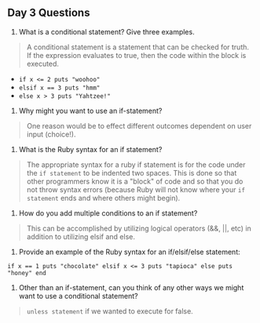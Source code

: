 ## Day 3 Questions

1. What is a conditional statement? Give three examples.
 > A conditional statement is a statement that can be checked for truth. If the expression evaluates to true, then the code within the block is executed.

- `if x <= 2
    puts "woohoo"`
- `elsif x == 3
    puts "hmm"`
- `else x > 3
    puts "Yahtzee!"`

1. Why might you want to use an if-statement?
> One reason would be to effect different outcomes dependent on user input (choice!).

1. What is the Ruby syntax for an if statement?
> The appropriate syntax for a ruby if statement is for the code under the `if statement` to be indented two spaces. This is done so that other programmers know it is a "block" of code and so that you do not throw syntax errors (because Ruby will not know where your `if statement` ends and where others might begin).

1. How do you add multiple conditions to an if statement?
> This can be accomplished by utilizing logical operators (&&, ||, etc) in addition to utilizing elsif and else.

1. Provide an example of the Ruby syntax for an if/elsif/else statement:

`if x == 1
  puts "chocolate"
elsif x <= 3
  puts "tapioca"
else
  puts "honey"
end`

1. Other than an if-statement, can you think of any other ways we might want to use a conditional statement?

> `unless statement` if we wanted to execute for false.

